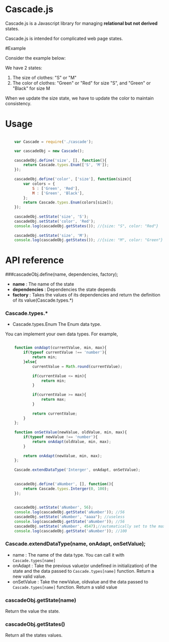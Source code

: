 # Cascade.js

Cascade.js is a Javascript library for managing **relational but not derived** states.

Cascade.js is intended for complicated web page states.



#Example

Consider the example below:

We have 2 states:

 1. The size of clothes: "S" or "M"
 2. The color of clothes: "Green" or "Red" for size "S", and "Green" or "Black" for size M


When we update the size state, we have to update the color to maintain consistency.



# Usage

```javascript

	var Cascade = require('./cascade');

	var cascadeObj = new Cascade();
	
	cascadeObj.define('size', [], function(){
		return Cascade.types.Enum(['S', 'M']);
	});
	
	cascadeObj.define('color', ['size'], function(size){
		var colors = {
			S : ['Green', 'Red'],
			M : ['Green', 'Black'],
		};
		return Cascade.types.Enum(colors[size]);
	});
	
	cascadeObj.setState('size', 'S');
	cascadeObj.setState('color', 'Red');
	console.log(cascadeObj.getStates()); //{size: "S", color: "Red"}
	
	cascadeObj.setState('size', 'M');
	console.log(cascadeObj.getStates()); //{size: "M", color: "Green"}


```


# API reference

###cascadeObj.define(name, dependencies, factory);

- **name** : The name of the state
- **dependencies** : Dependencies the state depends
- **factory** : Takes the values of its dependencies and return the definition of its value(Cascade.types.*)


### Cascade.types.*
- Cascade.types.Enum  The Enum data type.

You can implement your own data types. For example,

```javascript

	function onAdapt(currentValue, min, max){
		if(typeof currentValue !== 'number'){
			return min;
		}else{
			currentValue = Math.round(currentValue);
			
			if(currentValue <= min){
				return min;
			}
			
			if(currentValue >= max){
				return max;
			}
			
			return currentValue;
		}
	};
	
	function onSetValue(newValue, oldValue, min, max){
		if(typeof newValue !== 'number'){
			return onAdapt(oldValue, min, max);
		}
		
		return onAdapt(newValue, min, max);
	};
	
	Cascade.extendDataType('Interger', onAdapt, onSetValue);
	
	
	cascadeObj.define('aNumber', [], function(){
		return Cascade.types.Interger(0, 100);
	});
	
	
	cascadeObj.setState('aNumber', 56);
	console.log(cascadeObj.getState('aNumber')); //56
	cascadeObj.setState('aNumber', "aaaa"); //useless
	console.log(cascadeObj.getState('aNumber')); //56
	cascadeObj.setState('aNumber', 4547);//automatically set to the max value 100
	console.log(cascadeObj.getState('aNumber')); //100

```

### Cascade.extendDataType(name, onAdapt, onSetValue);


- name : The name of the data type. You can call it with `Cascade.types[name]`
- onAdapt : Take the previous value(or undefined in initialization) of the state and the data passed to `Cascade.types[name]` function. Return a new valid value.
- onSetValue : Take the newValue, oldvalue and the data passed to `Cascade.types[name]` function. Return a valid value


### cascadeObj.getState(name)

Return the value the state.

 
### cascadeObj.getStates()

Return all the states values.


